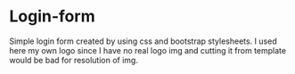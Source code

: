# Login-form
Simple login form created by using css and bootstrap stylesheets.
I used here my own logo since I have no real logo img and cutting it from template would be bad for resolution of img.
